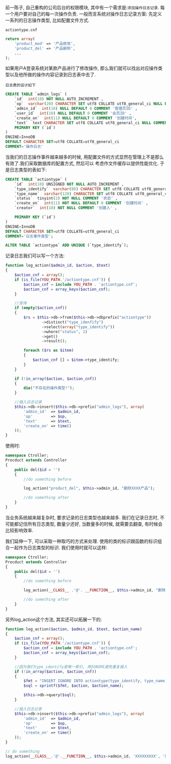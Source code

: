 前一陈子, 自己重构的公司后台的权限模块, 其中有一个需求是:`添加操作日志记录`. 每一个用户要对自己的每一次操作负责.
一般而言系统对操作日志记录方案: 先定义一系列的日志操作类型, 比如配置文件方式.

`actiontype.cnf`
```php
return array(
	'product_mod' => '产品修改',
	'product_del' => '产品删除',
	...
);
```
如果用户A登录系统对某款产品进行了修改操作, 那么我们就可以找出对应操作类型以及他所做的操作内容记录到日志表中去了.

`日志表的设计如下`
```sql
CREATE TABLE `admin_logs` (
	`id`  int(10) NOT NULL AUTO_INCREMENT ,
	`op`  varchar(20) CHARACTER SET utf8 COLLATE utf8_general_ci NULL DEFAULT NULL COMMENT '操作事件' ,
	`admin_id`  int(10) NULL DEFAULT 0 COMMENT '管理员ID' ,
	`user_id`  int(10) NULL DEFAULT 0 COMMENT '会员ID' ,
	`create_on`  int(11) NULL DEFAULT 0 COMMENT '创建时间',
	`text`  text CHARACTER SET utf8 COLLATE utf8_general_ci NULL COMMENT '日志内容',
	PRIMARY KEY (`id`)
)
ENGINE=InnoDB
DEFAULT CHARACTER SET=utf8 COLLATE=utf8_general_ci
COMMENT='操作日志'
```

当我们的日志操作事件越来越多的时候, 用配置文件的方式显然在管理上不是那么有效了.我们采取数据库的配置方式, 然后可以
考虑作文件缓存以提供性能优化. 于是日志类型的表如下:

```sql
CREATE TABLE `actiontype` (
	`id`  int(10) UNSIGNED NOT NULL AUTO_INCREMENT ,
	`type_identify`  varchar(80) CHARACTER SET utf8 COLLATE utf8_general_ci NOT NULL COMMENT '日志类型标识' ,
	`type_name`  varchar(128) CHARACTER SET utf8 COLLATE utf8_general_ci NOT NULL COMMENT '标题' ,
	`status`  tinyint(2) NOT NULL COMMENT '状态' ,
	`create_on`  int(11) NOT NULL DEFAULT 0 COMMENT '创建时间' ,
	`creator`  int(10) NOT NULL COMMENT '创建人' ,

	PRIMARY KEY (`id`)
)
ENGINE=InnoDB
DEFAULT CHARACTER SET=utf8 COLLATE=utf8_general_ci
COMMENT='日志事件类型';

ALTER TABLE `actiontype` ADD UNIQUE (`type_identify`);

```

记录日志我们可以写一个方法:

```php
function log_action($admin_id, $action, $text)
{
	$action_cnf = array();
	if (is_file(YOU_PATH.'/actiontype.cnf')) {
		$action_cnf = include YOU_PATH . 'actiontype.cnf';
		$action_cnf = array_keys($action_cnf);
	}

	//查询
	if (empty($action_cnf))
	{
		$rs = $this->db->from($this->db->dbprefix("actiontype"))
				->distinct("type_idenfify")
				->select(array("type_identify"))
				->where("status", 1)
				->get()
				->result();

		foreach ($rs as $item)
		{
			$action_cnf [] = $item->type_identify;
		}
	}

	if (!in_array($action, $action_cnf))
	{
		die("不存在的操作类型!");
	}

	//插入日志记录
	$this->db->insert($this->db->prefix("admin_logs"), array(
		'admin_id'  => $admin_id,
		'op'        => $op,
		'text'      => $text,
		'create_on' => time()
	));
}
```

使用时:
```php
namespace Ctroller;
Procduct extends Controller
{
	public del($id = '')
	{
		//do something before

		log_action("product_del", $this->admin_id, "删除XXXX产品");

		//do something after
	}
}
```


当业务系统越来越复杂时, 要求记录的日志类型也越来越多. 我们在记录日志时, 不可能都记住所有日志类型,
数量少还好, 当数量多的时候, 就需要去翻查, 有时候会比较影响效率.

我们延伸一下, 可以采取一种取巧的方式来处理. 使用的类的标识跟函数的标识组合一起作为日志类型的标识.
我们使用时就可以这样:

```php
namespace Ctroller;
Procduct extends Controller
{
	public del($id = '')
	{
		//do something before

		log_action(__CLASS__ .'@'. __FUNCTION__, $this->admin_id, "删除XXXX产品");

		//do something after
	}
}
```

另外log_action这个方法, 其实还可以拓展一下的:

```php
function log_action($action, $admin_id, $text, $action_name)
{
	$action_cnf = array();
	if (is_file(YOU_PATH.'/actiontype.cnf')) {
		$action_cnf = include YOU_PATH . 'actiontype.cnf';
		$action_cnf = array_keys($action_cnf);
	}

	//因为我们type_identify是唯一索引, 用IGNORE避免重复插入
	if (!in_array($action, $action_cnf))
	{
		$fmt = "INSERT IGNORE INTO actiontype(type_identify, type_name) VALUES('%s', '%s')";
		$sql = sprintf($fmt, $action, $action_name);

		$this->db->query($sql);
	}

	//插入日志记录
	$this->db->insert($this->db->prefix("admin_logs"), array(
		'admin_id'  => $admin_id,
		'op'        => $op,
		'text'      => $text,
		'create_on' => time()
	));
}

// do something
log_action(__CLASS__.'@'.__FUNCTION__, $this->admin_id, 'XXXXXXXXX', '删除产品');

```
